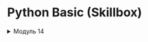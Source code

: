 # Python Basic (Skillbox)

<details>
<summary>Модуль 14</summary>
<h2>Задача 1. Информация о системе</h2>h2>
<p>
  Чтобы преподавателям было проще помогать вам при возникновении различных ошибок, нужно собрать информацию об операционной системе и версии Python. Для этого используйте код ниже.
</p>
<code>
  import platform
  import sys
  info = 'OS info is \n{}\n\nPython version is {} {}'.format(
      platform.uname(),
      sys.version,
      platform.architecture(),
  )
  print(info)  
  with open('os_info.txt', 'w', encoding='utf8') as file:
      file.write(info)
</code>
</details>

